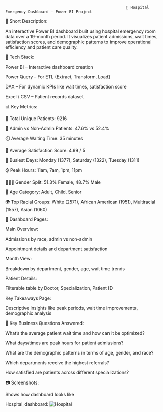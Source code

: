                                                          🏥 Hospital Emergency Dashboard – Power BI Project
📝 Short Description:

An interactive Power BI dashboard built using hospital emergency room data over a 19-month period. It visualizes patient admissions, wait times, satisfaction scores, and demographic patterns to improve operational efficiency and patient care quality.

🧰 Tech Stack:

Power BI – Interactive dashboard creation

Power Query – For ETL (Extract, Transform, Load)

DAX – For dynamic KPIs like wait times, satisfaction score

Excel / CSV – Patient records dataset

📊 Key Metrics:

👥 Total Unique Patients: 9216

🏥 Admin vs Non-Admin Patients: 47.6% vs 52.4%

⏱️ Average Waiting Time: 35 minutes

🌟 Average Satisfaction Score: 4.99 / 5

📅 Busiest Days: Monday (1377), Saturday (1322), Tuesday (1311)

⌚ Peak Hours: 11am, 7am, 1pm, 11pm

🧑‍🤝‍🧑 Gender Split: 51.3% Female, 48.7% Male

🧒 Age Category: Adult, Child, Senior

🌍 Top Racial Groups: White (2571), African American (1951), Multiracial (1557), Asian (1060)

📁 Dashboard Pages:

Main Overview:

Admissions by race, admin vs non-admin

Appointment details and department satisfaction

Month View:

Breakdown by department, gender, age, wait time trends

Patient Details:

Filterable table by Doctor, Specialization, Patient ID

Key Takeaways Page:

Descriptive insights like peak periods, wait time improvements, demographic analysis


📌 Key Business Questions Answered:

What’s the average patient wait time and how can it be optimized?

What days/times are peak hours for patient admissions?

What are the demographic patterns in terms of age, gender, and race?

Which departments receive the highest referrals?

How satisfied are patients across different specializations?

📷 Screenshots:

Shows how dashboard looks like

Hospital_dashboard: ![Hospital](https://github.com/user-attachments/assets/27730838-1516-4b51-8fff-c6975ff8df70)
